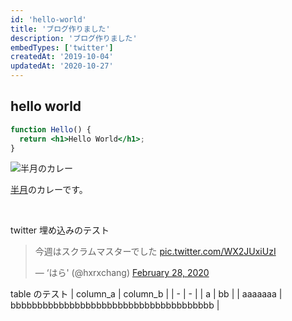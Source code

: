 ```yaml
---
id: 'hello-world'
title: 'ブログ作りました'
description: 'ブログ作りました'
embedTypes: ['twitter']
createdAt: '2019-10-04'
updatedAt: '2020-10-27'
---
```


## hello world

```jsx
function Hello() {
  return <h1>Hello World</h1>;
}
```

![半月のカレー](/blogs/hello-world/hangetsu_curry.jpg 'サンプル')

[半月](https://tabelog.com/tokyo/A1304/A130401/13211678/)のカレーです。

<br>

twitter 埋め込みのテスト

<blockquote class="twitter-tweet"><p lang="ja" dir="ltr">今週はスクラムマスターでした <a href="https://t.co/WX2JUxiUzI">pic.twitter.com/WX2JUxiUzI</a></p>&mdash; ‘はら&#39; (@hxrxchang) <a href="https://twitter.com/hxrxchang/status/1233369909108690952?ref_src=twsrc%5Etfw">February 28, 2020</a></blockquote>

table のテスト
| column_a | column_b |
| - | - |
| a | bb |
| aaaaaaa | bbbbbbbbbbbbbbbbbbbbbbbbbbbbbbbbbbbbbb |
